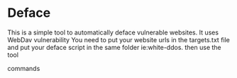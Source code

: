 # Deface

This is a simple tool to automatically deface vulnerable websites. It uses WebDav vulnerability You need to put your website urls in the targets.txt file and put your deface script in the same folder ie:white-ddos. then use the tool

commands

